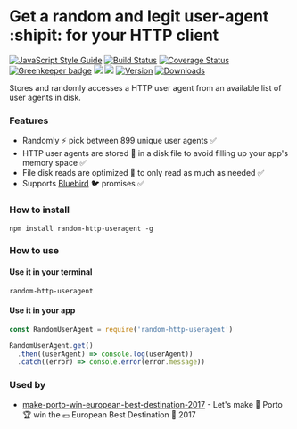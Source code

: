 # Get a random and legit user-agent :shipit: for your HTTP client

[![JavaScript Style Guide](https://img.shields.io/badge/code%20style-standard-brightgreen.svg)](http://standardjs.com/)
[![Build Status](https://travis-ci.org/hfreire/random-http-useragent.svg?branch=master)](https://travis-ci.org/hfreire/random-http-useragent)
[![Coverage Status](https://coveralls.io/repos/github/hfreire/random-http-useragent/badge.svg?branch=master)](https://coveralls.io/github/hfreire/random-http-useragent?branch=master)
[![Greenkeeper badge](https://badges.greenkeeper.io/hfreire/random-http-useragent.svg)](https://greenkeeper.io/)
[![](https://img.shields.io/github/release/hfreire/random-http-useragent.svg)](https://github.com/hfreire/random-http-useragent/releases)
[![](https://img.shields.io/badge/license-MIT-blue.svg)](LICENSE)
[![Version](https://img.shields.io/npm/v/random-http-useragent.svg)](https://www.npmjs.com/package/random-http-useragent)
[![Downloads](https://img.shields.io/npm/dt/random-http-useragent.svg)](https://www.npmjs.com/package/random-http-useragent) 

Stores and randomly accesses a HTTP user agent from an available list of user agents in disk.

### Features
* Randomly :zap: pick between 899 unique user agents :white_check_mark: 
* HTTP user agents are stored :floppy_disk: in a disk file to avoid filling up your app's memory space :white_check_mark:  
* File disk reads are optimized :running: to only read as much as needed :white_check_mark:
* Supports [Bluebird](https://github.com/petkaantonov/bluebird) :bird: promises :white_check_mark:

### How to install
```
npm install random-http-useragent -g
```

### How to use

#### Use it in your terminal
```
random-http-useragent
```

#### Use it in your app
```javascript
const RandomUserAgent = require('random-http-useragent')

RandomUserAgent.get()
  .then((userAgent) => console.log(userAgent))
  .catch((error) => console.error(error.message))
```

### Used by
*  [make-porto-win-european-best-destination-2017](https://github.com/hfreire/make-porto-win-european-best-destination-2017) - Let's make :city_sunrise: Porto :trophy: win the :euro: European Best Destination :tada: 2017
